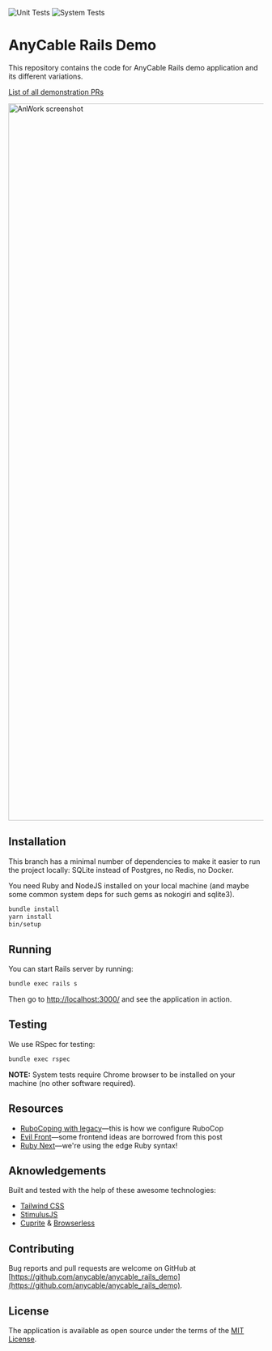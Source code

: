 ![Unit Tests](https://github.com/anycable/anycable_rails_demo/workflows/Unit%20Tests/badge.svg)
![System Tests](https://github.com/anycable/anycable_rails_demo/workflows/System%20Tests/badge.svg)

# AnyCable Rails Demo

This repository contains the code for AnyCable Rails demo application and its different variations.

[List of all demonstration PRs](https://github.com/anycable/anycable_rails_demo/pulls?q=is%3Apr++label%3Ademo+)

<img align="center" width="1416"
     title="AnWork screenshot" src="./public/demo.png">

## Installation

This branch has a minimal number of dependencies to make it easier to run the project locally: SQLite instead of Postgres, no Redis, no Docker.

You need Ruby and NodeJS installed on your local machine (and maybe some common system deps for such gems as nokogiri and sqlite3).

```sh
bundle install
yarn install
bin/setup
```

## Running

You can start Rails server by running:

```sh
bundle exec rails s
```

Then go to [http://localhost:3000/](http://localhost:3000/) and see the application in action.

## Testing

We use RSpec for testing:

```sh
bundle exec rspec
```

**NOTE:** System tests require Chrome browser to be installed on your machine (no other software required).

## Resources

- [RuboCoping with legacy](https://evilmartians.com/chronicles/rubocoping-with-legacy-bring-your-ruby-code-up-to-standard)—this is how we configure RuboCop
- [Evil Front](https://evilmartians.com/chronicles/evil-front-part-3)—some frontend ideas are borrowed from this post
- [Ruby Next](https://evilmartians.com/chronicles/ruby-next-make-all-rubies-quack-alike)—we're using the edge Ruby syntax!

## Aknowledgements

Built and tested with the help of these awesome technologies:

- [Tailwind CSS](https://tailwindcss.com)
- [StimulusJS](https://stimulusjs.org)
- [Cuprite](https://github.com/rubycdp/cuprite) & [Browserless](https://www.browserless.io)

## Contributing

Bug reports and pull requests are welcome on GitHub at [https://github.com/anycable/anycable_rails_demo](https://github.com/anycable/anycable_rails_demo).

## License

The application is available as open source under the terms of the [MIT License](http://opensource.org/licenses/MIT).
